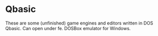 # Qbasic

These are some (unfinished) game engines and editors written in DOS Qbasic. Can open under fe. DOSBox emulator for Windows. 
